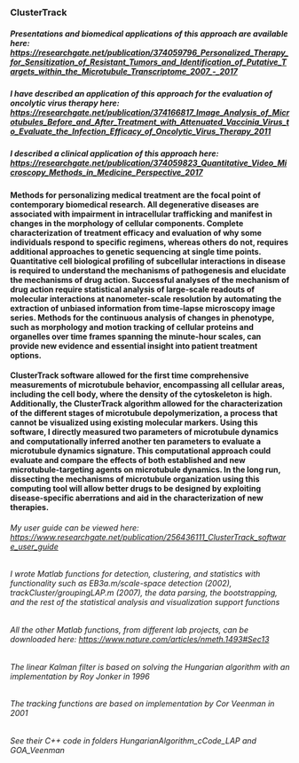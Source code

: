 ### **ClusterTrack**

##### Presentations and biomedical applications of this approach are available here: https://researchgate.net/publication/374059796_Personalized_Therapy_for_Sensitization_of_Resistant_Tumors_and_Identification_of_Putative_Targets_within_the_Microtubule_Transcriptome_2007_-_2017

##### I have described an application of this approach for the evaluation of oncolytic virus therapy here: https://researchgate.net/publication/374166817_Image_Analysis_of_Microtubules_Before_and_After_Treatment_with_Attenuated_Vaccinia_Virus_to_Evaluate_the_Infection_Efficacy_of_Oncolytic_Virus_Therapy_2011

##### I described a clinical application of this approach here: https://researchgate.net/publication/374059823_Quantitative_Video_Microscopy_Methods_in_Medicine_Perspective_2017

#### Methods for personalizing medical treatment are the focal point of contemporary biomedical research. All degenerative diseases are associated with impairment in intracellular trafficking and manifest in changes in the morphology of cellular components. Complete characterization of treatment efficacy and evaluation of why some individuals respond to specific regimens, whereas others do not, requires additional approaches to genetic sequencing at single time points. Quantitative cell biological profiling of subcellular interactions in disease is required to understand the mechanisms of pathogenesis and elucidate the mechanisms of drug action. Successful analyses of the mechanism of drug action require statistical analysis of large-scale readouts of molecular interactions at nanometer-scale resolution by automating the extraction of unbiased information from time-lapse microscopy image series. Methods for the continuous analysis of changes in phenotype, such as morphology and motion tracking of cellular proteins and organelles over time frames spanning the minute-hour scales, can provide new evidence and essential insight into patient treatment options.

#### **ClusterTrack** software allowed for the first time comprehensive measurements of microtubule behavior, encompassing all cellular areas, including the cell body, where the density of the cytoskeleton is high. Additionally, the ClusterTrack algorithm allowed for the characterization of the different stages of microtubule depolymerization, a process that cannot be visualized using existing molecular markers. Using this software, I directly measured two parameters of microtubule dynamics and computationally inferred another ten parameters to evaluate a microtubule dynamics signature. This computational approach could evaluate and compare the effects of both established and new microtubule-targeting agents on microtubule dynamics. In the long run, dissecting the mechanisms of microtubule organization using this computing tool will allow better drugs to be designed by exploiting disease-specific aberrations and aid in the characterization of new therapies.

###### My user guide can be viewed here: https://www.researchgate.net/publication/256436111_ClusterTrack_software_user_guide
###### I wrote Matlab functions for detection, clustering, and statistics with functionality such as EB3a.m/scale-space detection (2002), trackCluster/groupingLAP.m (2007), the data parsing, the bootstrapping, and the rest of the statistical analysis and visualization support functions 

###### All the other Matlab functions, from different lab projects, can be downloaded here: https://www.nature.com/articles/nmeth.1493#Sec13

###### The linear Kalman filter is based on solving the Hungarian algorithm with an implementation by Roy Jonker in 1996 

###### The tracking functions are based on implementation by Cor Veenman in 2001
###### See their C++ code in folders HungarianAlgorithm_cCode_LAP and GOA_Veenman

